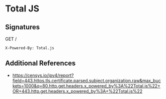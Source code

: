 # Total JS

## Signatures

GET /

```
X-Powered-By: Total.js
```

## Additional References

- https://censys.io/ipv4/report?field=443.https.tls.certificate.parsed.subject.organization.raw&max_buckets=1000&q=80.http.get.headers.x_powered_by%3A%22Total.js%22+OR+443.http.get.headers.x_powered_by%3A+%22Total.js%22